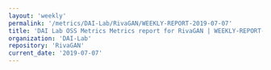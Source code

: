 ```yaml
---
layout: 'weekly'
permalink: '/metrics/DAI-Lab/RivaGAN/WEEKLY-REPORT-2019-07-07'
title: 'DAI Lab OSS Metrics Metrics report for RivaGAN | WEEKLY-REPORT-2019-07-07'
organization: 'DAI-Lab'
repository: 'RivaGAN'
current_date: '2019-07-07'
---
```

